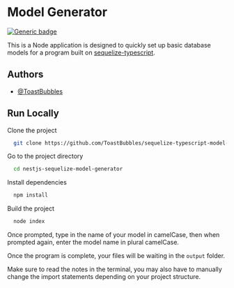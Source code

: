 # Model Generator
[![Generic badge](https://img.shields.io/badge/Generator%20for-%20Typescript-9F7AEA.svg)](https://docs.nestjs.com/recipes/sql-sequelize)

This is a Node application is designed to quickly set up basic database models for a program built on [sequelize-typescript](https://github.com/sequelize/sequelize-typescript).

## Authors

- [@ToastBubbles](https://www.github.com/ToastBubbles)

## Run Locally

Clone the project

```bash
  git clone https://github.com/ToastBubbles/sequelize-typescript-model-generator
```

Go to the project directory

```bash
  cd nestjs-sequelize-model-generator
```

Install dependencies

```bash
  npm install
```

Build the project

```bash
  node index
```

Once prompted, type in the name of your model in camelCase, then when prompted again, enter the model name in plural camelCase.

Once the program is complete, your files will be waiting in the `output` folder.

Make sure to read the notes in the terminal, you may also have to manually change the import statements depending on your project structure.
